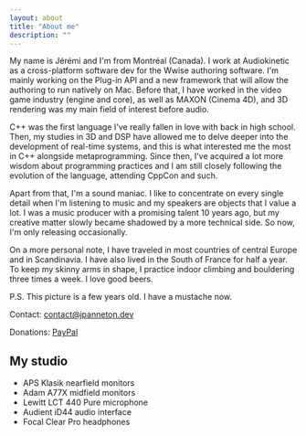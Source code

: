 ```yaml
---
layout: about
title: "About me"
description: ""
---
```


My name is Jérémi and I'm from Montréal (Canada). I work at Audiokinetic as a cross-platform software dev for the Wwise authoring software. I'm mainly working on the Plug-in API and a new framework that will allow the authoring to run natively on Mac. Before that, I have worked in the video game industry (engine and core), as well as MAXON (Cinema 4D), and 3D rendering was my main field of interest before audio.

C++ was the first language I've really fallen in love with back in high school. Then, my studies in 3D and DSP have allowed me to delve deeper into the development of real-time systems, and this is what interested me the most in C++ alongside metaprogramming. Since then, I've acquired a lot more wisdom about programming practices and I am still closely following the evolution of the language, attending CppCon and such.

Apart from that, I'm a sound maniac. I like to concentrate on every single detail when I'm listening to music and my speakers are objects that I value a lot. I was a music producer with a promising talent 10 years ago, but my creative matter slowly became shadowed by a more technical side. So now, I'm only releasing occasionally.

On a more personal note, I have traveled in most countries of central Europe and in Scandinavia. I have also lived in the South of France for half a year. To keep my skinny arms in shape, I practice indoor climbing and bouldering three times a week. I love good beers.

P.S. This picture is a few years old. I have a mustache now.

Contact: [contact@jpanneton.dev](mailto:contact@jpanneton.dev)

Donations: [PayPal](https://www.paypal.com/donate/?business=GSXLZSTYDSXUW&no_recurring=0&currency_code=CAD)

## My studio

- APS Klasik nearfield monitors
- Adam A77X midfield monitors
- Lewitt LCT 440 Pure microphone
- Audient iD44 audio interface
- Focal Clear Pro headphones
